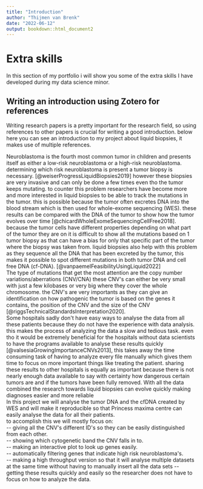 ```yaml
---
title: "Introduction"
author: "Thijmen van Brenk"
date: "2022-06-12"
output: bookdown::html_document2
---
```


# Extra skills

In this section of my portfolio i will show you some of the extra skills I have developed during my data science minor.

## Writing an introduction using Zotero for references        

Writing research papers is a pretty important for the research field, so using references to other papers is crucial for writing a good introduction. below here you can see an introduction to my project about liquid biopsies, it makes use of multiple references.

Neuroblastoma is the fourth most common tumor in children and presents itself as either a low-risk neuroblastoma or a high-risk neuroblastoma. determining which risk neuroblastoma is present a tumor biopsy is necessary. [@weiserProgressLiquidBiopsies2019] however these biopsies are very invasive and can only be done a few times even tho the tumor keeps mutating. to counter this problem researchers have become more and more interested in liquid biopsies to be able to track the mutations in the tumor. this is possible because the tumor often excretes DNA into the blood stream which is then used for whole-exome sequencing (WES). these results can be compared with the DNA of the tumor to show how the tumor evolves over time [@chicardWholeExomeSequencingCellFree2018]. because the tumor cells have different properties depending on what part of the tumor they are on it is difficult to show all the mutations based on 1 tumor biopsy as that can have a bias for only that specific part of the tumor where the biopsy was taken from. liquid biopsies also help with this problem as they sequence all the DNA that has been excreted by the tumor, this makes it possible to spot different mutations in both tumor DNA and cell free DNA (cf-DNA). [@vanpaemelFeasibilityUsingLiquid2022]        
The type of mutations that get the most attention are the copy number variations/aberrations (CNV/CNA) these CNV's can either be very small with just a few kilobases or very big where they cover the whole chromosome. the CNV's are very importants as they can give an identification on how pathogenic the tumor is based on the genes it contains, the position of the CNV and the size of the CNV [@riggsTechnicalStandardsInterpretation2020].       
Some hospitals sadly don't have easy ways to analyse the data from all these patients because they do not have the experience with data analysis. this makes the process of analyzing the data a slow and tedious task. even tho it would be extremely beneficial for the hospitals without data scientists to have the programs available to analyse these results quickly [@valsesiaGrowingImportanceCNVs2013], this takes away the time consuming task of having to analyze every file manually which gives them time to focus on more important things like treating the patient. sharing these results to other hospitals is equally as important because there is not nearly enough data available to say with certainty how dangerous certain tumors are and if the tumors have been fully removed. With all the data combined the research towards liquid biopsies can evolve quickly making diagnoses easier and more reliable        
In this project we will analyse the tumor DNA and the cfDNA created by WES and will make it reproducible so that Princess maxima centre can easily analyse the data for all their patients.       
to accomplish this we will mostly focus on:       
-- giving all the CNV's different ID's so they can be easily distinguished from each other.       
-- showing which cytogenetic band the CNV falls in to.        
-- making an interactive plot to look up genes easily.        
-- automatically filtering genes that indicate high risk neuroblastoma's.       
-- making a high throughput version so that it will analyse multiple datasets at the same time without having to manually insert all the data sets
-- getting these results quickly and easily so the researcher does not have to focus on how to analyze the data.
